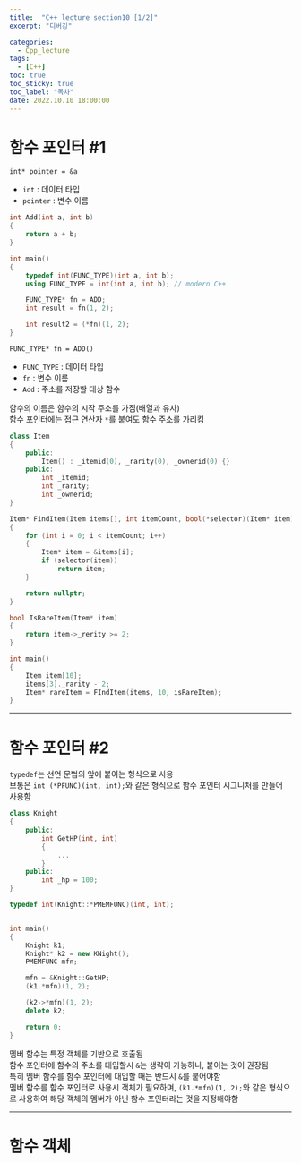 ```yaml
---
title:  "C++ lecture section10 [1/2]"
excerpt: "디버깅"

categories:
  - Cpp_lecture
tags:
  - [C++]
toc: true
toc_sticky: true
toc_label: "목차"
date: 2022.10.10 18:00:00
---
```


# 함수 포인터 #1

`int* pointer = &a`
* `int` : 데이터 타입
* `pointer` : 변수 이름

```cpp
int Add(int a, int b)
{
	return a + b;
}

int main()
{
	typedef int(FUNC_TYPE)(int a, int b);
	using FUNC_TYPE = int(int a, int b); // modern C++

	FUNC_TYPE* fn = ADD;
	int result = fn(1, 2);

	int result2 = (*fn)(1, 2);
}
```

`FUNC_TYPE* fn = ADD()`
* `FUNC_TYPE` : 데이터 타입
* `fn` : 변수 이름
* `Add` : 주소를 저장할 대상 함수

함수의 이름은 함수의 시작 주소를 가짐(배열과 유사)    
함수 포인터에는 접근 연산자 `*`를 붙여도 함수 주소를 가리킴    

```cpp
class Item
{
	public:
		Item() : _itemid(0), _rarity(0), _ownerid(0) {}
	public:
		int _itemid;
		int _rarity;
		int _ownerid;
}

Item* FindItem(Item items[], int itemCount, bool(*selector)(Item* item))
{
	for (int i = 0; i < itemCount; i++)
	{
		Item* item = &items[i];
		if (selector(item))
			return item;
	}

	return nullptr;
}

bool IsRareItem(Item* item)
{
	return item->_rerity >= 2;
}

int main()
{
	Item item[10];
	items[3]._rarity - 2;
	Item* rareItem = FIndItem(items, 10, isRareItem);
}
```

***

# 함수 포인터 #2

`typedef`는 선언 문법의 앞에 붙이는 형식으로 사용    
보통은 `int (*PFUNC)(int, int);`와 같은 형식으로 함수 포인터 시그니처를 만들어 사용함    

```cpp
class Knight
{
	public:
		int GetHP(int, int)
		{
			...
		}
	public:
		int _hp = 100;
}

typedef int(Knight::*PMEMFUNC)(int, int);


int main()
{
	Knight k1;
	Knight* k2 = new KNight();
	PMEMFUNC mfn;

	mfn = &Knight::GetHP;
	(k1.*mfn)(1, 2);

	(k2->*mfn)(1, 2); 
	delete k2;

	return 0;
}
```

멤버 함수는 특정 객체를 기반으로 호출됨    
함수 포인터에 함수의 주소를 대입할시 `&`는 생략이 가능하나, 붙이는 것이 권장됨    
특히 멤버 함수를 함수 포인터에 대입할 때는 반드시 `&`를 붙어야함    
멤버 함수를 함수 포인터로 사용시 객체가 필요하며, `(k1.*mfn)(1, 2);`와 같은 형식으로 사용하여 해당 객체의 멤버가 아닌 함수 포인터라는 것을 지정해야함    

***

# 함수 객체

